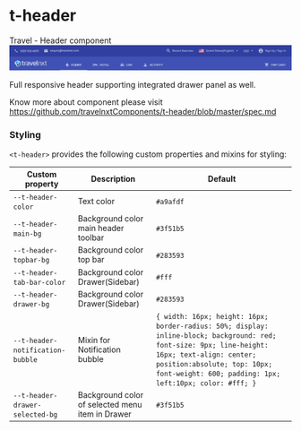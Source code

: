 # t-header

Travel - Header component
<img src="t-header.png" alt="Header Component">

Full responsive header supporting integrated drawer panel as well.

Know more about component please visit https://github.com/travelnxtComponents/t-header/blob/master/spec.md


  ### Styling

  `<t-header>` provides the following custom properties and mixins
  for styling:

  Custom property | Description | Default
  ----------------|-------------|----------
  `--t-header-color` | Text color | `#a9afdf`
  `--t-header-main-bg` | Background color main header toolbar | `#3f51b5`
  `--t-header-topbar-bg` | Background color top bar | `#283593`
  `--t-header-tab-bar-color` | Background color Drawer(Sidebar) | `#fff`
  `--t-header-drawer-bg` | Background color Drawer(Sidebar) | `#283593`
  `--t-header-notification-bubble` | Mixin for Notification bubble| `{ width: 16px; height: 16px; border-radius: 50%; display: inline-block; background: red; font-size: 9px; line-height: 16px; text-align: center; position:absolute; top: 10px; font-weight: 600; padding: 1px; left:10px; color: #fff; }`
  `--t-header-drawer-selected-bg` | Background color of selected menu item in Drawer | `#3f51b5`

 
